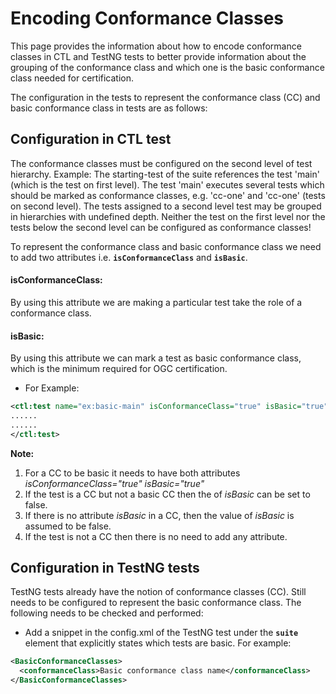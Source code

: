 # Encoding Conformance Classes

This page provides the information about how to encode conformance classes in CTL and TestNG tests to better provide information about the grouping of the conformance class and which one is the basic conformance class needed for certification.

The configuration in the tests to represent the conformance class (CC) and basic conformance class in tests are as follows:

## Configuration in CTL test

The conformance classes must be configured on the second level of test hierarchy.
Example: The starting-test of the suite references the test 'main' (which is the test on first level). The test 'main' executes several tests which should be marked as conformance classes, e.g. 'cc-one' and 'cc-one' (tests on second level). The tests assigned to a second level test may be grouped in hierarchies with undefined depth.
Neither the test on the first level nor the tests below the second level can be configured as conformance classes!

To represent the conformance class and basic conformance class we need to add two attributes i.e. **`isConformanceClass`** and **`isBasic`**.

#### isConformanceClass:

By using this attribute we are making a particular test take the role of a conformance class.

#### isBasic:

By using this attribute we can mark a test as basic conformance class, which is the minimum required for OGC certification.

* For Example:

```xml
<ctl:test name="ex:basic-main" isConformanceClass="true" isBasic="true">
......
......
</ctl:test>
```

**Note:**

1. For a CC to be basic it needs to have both attributes _isConformanceClass="true" isBasic="true"_ 
1. If the test is a CC but not a basic CC then the of _isBasic_ can be set to false.
1. If there is no attribute _isBasic_ in a CC, then the value of _isBasic_ is assumed to be false.
1. If the test is not a CC then there is no need to add any attribute.

## Configuration in TestNG tests

TestNG tests already have the notion of conformance classes (CC). Still needs to be configured to represent the basic conformance class. The following needs to be checked and performed:

* Add a snippet in the config.xml of the TestNG test under the **`suite`** element that explicitly states which tests are basic. For example:

```xml
<BasicConformanceClasses>
  <conformanceClass>Basic conformance class name</conformanceClass>
</BasicConformanceClasses>
```
